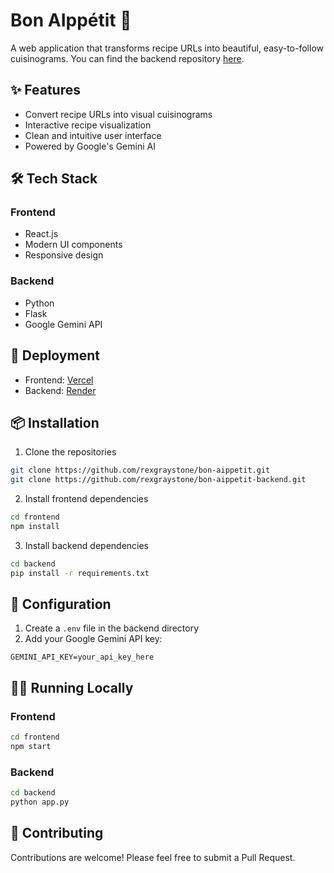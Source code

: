 # Bon AIppétit 🍳

A web application that transforms recipe URLs into beautiful, easy-to-follow cuisinograms.
You can find the backend repository [here](https://github.com/rexgraystone/bon-aippetit-backend).

## ✨ Features

- Convert recipe URLs into visual cuisinograms
- Interactive recipe visualization
- Clean and intuitive user interface
- Powered by Google's Gemini AI

## 🛠️ Tech Stack

### Frontend

- React.js
- Modern UI components
- Responsive design

### Backend

- Python
- Flask
- Google Gemini API

## 🚀 Deployment

- Frontend: [Vercel](https://vercel.com)
- Backend: [Render](https://render.com)

## 📦 Installation

1. Clone the repositories

```bash
git clone https://github.com/rexgraystone/bon-aippetit.git
git clone https://github.com/rexgraystone/bon-aippetit-backend.git
```

2. Install frontend dependencies

```bash
cd frontend
npm install
```

3. Install backend dependencies

```bash
cd backend
pip install -r requirements.txt
```

## 🔧 Configuration

1. Create a `.env` file in the backend directory
2. Add your Google Gemini API key:

```
GEMINI_API_KEY=your_api_key_here
```

## 🏃‍♂️ Running Locally

### Frontend

```bash
cd frontend
npm start
```

### Backend

```bash
cd backend
python app.py
```

## 👥 Contributing

Contributions are welcome! Please feel free to submit a Pull Request.
